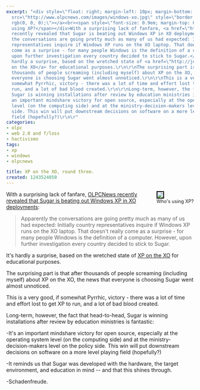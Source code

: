 ```yaml
---
excerpt: "<div style=\"float: right; margin-left: 10px; margin-bottom: 5px;\"><a href=\"http://www.flickr.com/photos/nirak/2366816727/\"><img
  src=\"http://www.olpcnews.com/images/windows-xo.jpg\" style=\"border: 2px solid
  rgb(0, 0, 0);\"></a><br><span style=\"font-size: 0.9em; margin-top: 0px;\">Who's
  using XP?</span></div>With a surprising lack of fanfare, <a href=\"http://www.olpcnews.com/software/windows/nobody_buying_windows_xo_laptops.html\">OLPCNews
  recently revealed that Sugar is beating out Windows XP in XO deployments</a>:\r\n\r\n<blockquote>Apparently
  the conversations are going pretty much as many of us had expected: Initially country
  representatives inquire if Windows XP runs on the XO laptop. That doesn't really
  come as a surprise - for many people Windows is the definition of a computer. However,
  upon further investigation every country decided to stick to Sugar.</blockquote>\r\n\r\nIt's
  hardly a surprise, based on the wretched state of <a href=\"http://joncamfield.com/blog/2008/05/ms_on_xo_its_so_bad_you_have_t.html\">XP
  on the XO</a> for educational purposes.\r\n\r\nThe surprising part is that after
  thousands of people screaming (including myself) about XP on the XO, the news that
  everyone is choosing Sugar went almost unnoticed.\r\n\r\nThis is a very good, if
  somewhat Pyrrhic, victory - there was a lot of time and effort lost to get XP to
  run, and a lot of bad blood created.\r\n\r\nLong-term, however, the fact that head-to-head,
  Sugar is winning installations after review by education ministries is fantastic:\r\n\r\n-It's
  an important mindshare victory for open source, especially at the operating system
  level (on the computing side) and at the ministry-decision-makers level on the policy
  side. This win will put downstream decisions on software on a more level playing
  field (hopefully?)\r\n\r"
categories:
- olpc
- web 2.0 and f/loss
- hactivismo
tags:
- xp
- windows
- olpcnews

title: XP on the XO, round three.
created: 1243524050
---
```

<div style="float: right; margin-left: 10px; margin-bottom: 5px;"><a href="http://www.flickr.com/photos/nirak/2366816727/"><img src="http://www.olpcnews.com/images/windows-xo.jpg" style="border: 2px solid rgb(0, 0, 0);"></a><br><span style="font-size: 0.9em; margin-top: 0px;">Who's using XP?</span></div>With a surprising lack of fanfare, <a href="http://www.olpcnews.com/software/windows/nobody_buying_windows_xo_laptops.html">OLPCNews recently revealed that Sugar is beating out Windows XP in XO deployments</a>:

<blockquote>Apparently the conversations are going pretty much as many of us had expected: Initially country representatives inquire if Windows XP runs on the XO laptop. That doesn't really come as a surprise - for many people Windows is the definition of a computer. However, upon further investigation every country decided to stick to Sugar.</blockquote>

It's hardly a surprise, based on the wretched state of <a href="http://joncamfield.com/blog/2008/05/ms_on_xo_its_so_bad_you_have_t.html">XP on the XO</a> for educational purposes.

The surprising part is that after thousands of people screaming (including myself) about XP on the XO, the news that everyone is choosing Sugar went almost unnoticed.

This is a very good, if somewhat Pyrrhic, victory - there was a lot of time and effort lost to get XP to run, and a lot of bad blood created.

Long-term, however, the fact that head-to-head, Sugar is winning installations after review by education ministries is fantastic:

-It's an important mindshare victory for open source, especially at the operating system level (on the computing side) and at the ministry-decision-makers level on the policy side. This win will put downstream decisions on software on a more level playing field (hopefully?)

-It reminds us that Sugar was developed with the hardware, the target environment, and education in mind -- and that this shines through.

-Schadenfreude.

